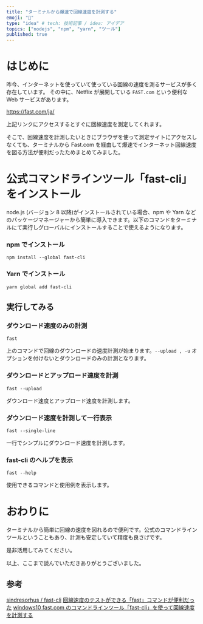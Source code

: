 ```yaml
---
title: "ターミナルから爆速で回線速度を計測する"
emoji: "🌠"
type: "idea" # tech: 技術記事 / idea: アイデア
topics: ["nodejs", "npm", "yarn", "ツール"]
published: true
---
```


# はじめに

昨今、インターネットを使っていて使っている回線の速度を測るサービスが多く存在しています。
その中に、Netflix が展開している `FAST.com` という便利な Web サービスがあります。

https://fast.com/ja/

上記リンクにアクセスするとすぐに回線速度を測定してくれます。

そこで、回線速度を計測したいときにブラウザを使って測定サイトにアクセスしなくても、ターミナルから Fast.com を経由して爆速でインターネット回線速度を図る方法が便利だったためまとめてみました。

# 公式コマンドラインツール「fast-cli」をインストール

node.js (バージョン 8 以降)がインストールされている場合、npm や Yarn などのパッケージマネージャーから簡単に導入できます。以下のコマンドをターミナルにて実行しグローバルにインストールすることで使えるようになります。

### npm でインストール

```shell
npm install --global fast-cli
```

### Yarn でインストール

```shell
yarn global add fast-cli
```

## 実行してみる

### ダウンロード速度のみの計測

```shell
fast
```

上のコマンドで回線のダウンロードの速度計測が始まります。`--upload , -u` オプションを付けないとダウンロードのみの計測となります。

### ダウンロードとアップロード速度を計測

```shell
fast --upload
```

ダウンロード速度とアップロード速度を計測します。

### ダウンロード速度を計測して一行表示

```shell
fast --single-line
```

一行でシンプルにダウンロード速度を計測します。

### fast-cli のヘルプを表示

```shell
fast --help
```

使用できるコマンドと使用例を表示します。

# おわりに

ターミナルから簡単に回線の速度を図れるので便利です。公式のコマンドラインツールということもあり、計測も安定していて精度も良さげです。

是非活用してみてください。

以上、ここまで読んでいただきありがとうございました。

## 参考

[sindresorhus / fast-cli](https://github.com/sindresorhus/fast-cli)
[回線速度のテストができる「fast」コマンドが便利だった](https://qiita.com/suin/items/8398f0b07299a3cc194f)
[windows10 fast.com のコマンドラインツール「fast-cli」を使って回線速度を計測する](https://mebee.info/2020/04/28/post-10023/)
